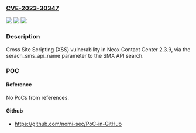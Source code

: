 ### [CVE-2023-30347](https://cve.mitre.org/cgi-bin/cvename.cgi?name=CVE-2023-30347)
![](https://img.shields.io/static/v1?label=Product&message=n%2Fa&color=blue)
![](https://img.shields.io/static/v1?label=Version&message=n%2Fa&color=blue)
![](https://img.shields.io/static/v1?label=Vulnerability&message=n%2Fa&color=brighgreen)

### Description

Cross Site Scripting (XSS) vulnerability in Neox Contact Center 2.3.9, via the serach_sms_api_name parameter to the SMA API search.

### POC

#### Reference
No PoCs from references.

#### Github
- https://github.com/nomi-sec/PoC-in-GitHub

